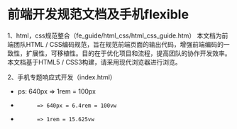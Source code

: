 ﻿# 前端开发规范文档及手机flexible

1、html，css规范整合（fe_guide/html_css/html_css_guide.htm）
本文档为前端团队HTML / CSS编码规范，旨在规范前端页面的输出代码，增强前端编码的一致性，扩展性，可移植性。目的在于优化项目和流程，提高团队的协作开发效率。
本文档基于HTML5 / CSS3构建，请采用现代浏览器进行浏览。

2、手机专题响应式开发（index.html）
* ps: 640px => 1rem = 100px
*           => 640px = 6.4rem = 100vw
*           => 1rem = 15.625vw



